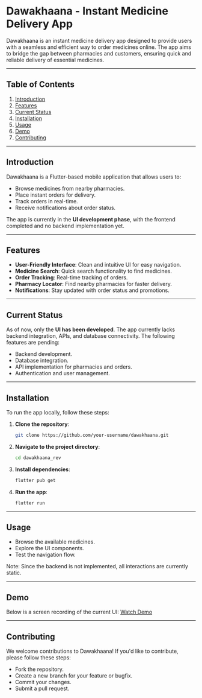 # Dawakhaana - Instant Medicine Delivery App

Dawakhaana is an instant medicine delivery app designed to provide users with a seamless and efficient way to order medicines online. The app aims to bridge the gap between pharmacies and customers, ensuring quick and reliable delivery of essential medicines.

---

## Table of Contents
1. [Introduction](#introduction)
2. [Features](#features)
3. [Current Status](#current-status)
4. [Installation](#installation)
5. [Usage](#usage)
6. [Demo](#demo)
7. [Contributing](#contributing)

---

## Introduction

Dawakhaana is a Flutter-based mobile application that allows users to:
- Browse medicines from nearby pharmacies.
- Place instant orders for delivery.
- Track orders in real-time.
- Receive notifications about order status.

The app is currently in the **UI development phase**, with the frontend completed and no backend implementation yet.

---

## Features

- **User-Friendly Interface**: Clean and intuitive UI for easy navigation.
- **Medicine Search**: Quick search functionality to find medicines.
- **Order Tracking**: Real-time tracking of orders.
- **Pharmacy Locator**: Find nearby pharmacies for faster delivery.
- **Notifications**: Stay updated with order status and promotions.

---

## Current Status

As of now, only the **UI has been developed**. The app currently lacks backend integration, APIs, and database connectivity. The following features are pending:
- Backend development.
- Database integration.
- API implementation for pharmacies and orders.
- Authentication and user management.

---

## Installation

To run the app locally, follow these steps:

1. **Clone the repository**:
   ```bash
   git clone https://github.com/your-username/dawakhaana.git
2. **Navigate to the project directory**:
   ```bash
   cd dawakhaana_rev
3. **Install dependencies**:
   ```bash
   flutter pub get
4. **Run the app**:
   ```bash
   flutter run

---

## Usage

- Browse the available medicines.
- Explore the UI components.
- Test the navigation flow.

Note: Since the backend is not implemented, all interactions are currently static.

---

## Demo

Below is a screen recording of the current UI:
[Watch Demo](https://drive.google.com/drive/folders/1N_PyLtVwgBK3Ysm3Oj_pLFw2Og_CPDfv?usp=drive_link)

---

## Contributing

We welcome contributions to Dawakhaana! If you'd like to contribute, please follow these steps:
- Fork the repository.
- Create a new branch for your feature or bugfix.
- Commit your changes.
- Submit a pull request.
